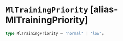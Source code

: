 # `MlTrainingPriority` [alias-MlTrainingPriority]
```typescript
type MlTrainingPriority = 'normal' | 'low';
```
